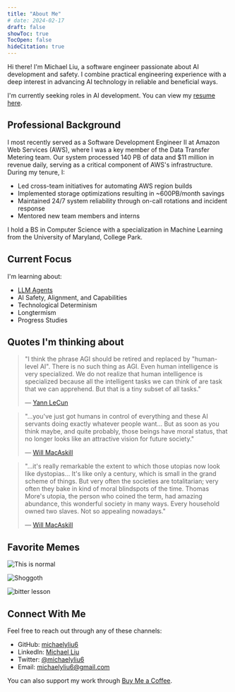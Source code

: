 ```yaml
---
title: "About Me"
# date: 2024-02-17
draft: false
showToc: true
TocOpen: false
hideCitation: true
---
```


Hi there! I'm Michael Liu, a software engineer passionate about AI development and safety. I combine practical engineering experience with a deep interest in advancing AI technology in reliable and beneficial ways.

I'm currently seeking roles in AI development. You can view my <a href="/Michael_Liu_Resume_2025-03-05.pdf" target="_blank">resume here</a>.

## Professional Background

I most recently served as a Software Development Engineer II at Amazon Web Services (AWS), where I was a key member of the Data Transfer Metering team. Our system processed 140 PB of data and $11 million in revenue daily, serving as a critical component of AWS's infrastructure. During my tenure, I:
- Led cross-team initiatives for automating AWS region builds
- Implemented storage optimizations resulting in ~600PB/month savings
- Maintained 24/7 system reliability through on-call rotations and incident response
- Mentored new team members and interns

I hold a BS in Computer Science with a specialization in Machine Learning from the University of Maryland, College Park.

## Current Focus

<!-- I'm working on:
- New blog post on Claude playing Pokemon -->

I'm learning about:
- [LLM Agents](https://llmagents-learning.org/sp25)
- AI Safety, Alignment, and Capabilities
- Technological Determinism
- Longtermism
- Progress Studies

## Quotes I'm thinking about
> "I think the phrase AGI should be retired and replaced by "human-level AI". There is no such thing as AGI. Even human intelligence is very specialized. We do not realize that human intelligence is specialized because all the intelligent tasks we can think of are task that we can apprehend. But that is a tiny subset of all tasks."
> 
> — [Yann LeCun](https://www.linkedin.com/posts/yann-lecun_i-think-the-phrase-agi-should-be-retired-activity-6889610518529613824-gl2F/) 

> "...you've just got humans in control of everything and these AI servants doing exactly whatever people want... But as soon as you think maybe, and quite probably, those beings have moral status, that no longer looks like an attractive vision for future society."
>
> — [Will MacAskill](https://youtu.be/SjSl2re_Fm8?si=uvuFS7C0sLZoltBy&t=6301)

> "...it's really remarkable the extent to which those utopias now look like dystopias... It's like only a century, which is small in the grand scheme of things. But very often the societies are totalitarian; very often they bake in kind of moral blindspots of the time. Thomas More's utopia, the person who coined the term, had amazing abundance, this wonderful society in many ways. Every household owned two slaves. Not so appealing nowadays."
>
> — [Will MacAskill](https://youtu.be/SjSl2re_Fm8?si=PTdZv7o_eVuEOY3n&t=12814)

## Favorite Memes

![This is normal](/assets/images/memes/this-is-normal.png)



![Shoggoth](/assets/images/memes/shoggoth.png)

![bitter lesson](/assets/images/memes/bitter-lesson.png)


## Connect With Me

Feel free to reach out through any of these channels:

- GitHub: [michaelyliu6](https://github.com/michaelyliu6)
- LinkedIn: [Michael Liu](https://www.linkedin.com/in/michael-liu-a14932197/)
- Twitter: [@michaelyliu6](https://x.com/michaelyliu6)
- Email: [michaelyliu6@gmail.com](mailto:michaelyliu6@gmail.com)

You can also support my work through [Buy Me a Coffee](https://buymeacoffee.com/myliu6).